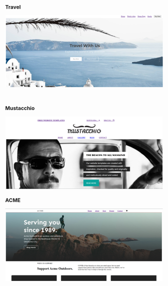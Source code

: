 <h3>Travel</h3>

<a href="https://github.com/Ankitmahajna022/HTML-Project/tree/main/wed%20table"><img src="web-pr-1.png"></a>

<br>

<h3>Mustacchio</h3>

<a href="https://github.com/Ankitmahajna022/HTML-Project/tree/main/Web"><img src="mustacchio.png"></a>
<br>

<h3>ACME</h3>

<a href="https://github.com/Ankitmahajna022/HTML-Project/tree/main/web%20HTML%20Exma"><img src="ACME.png"></a>

